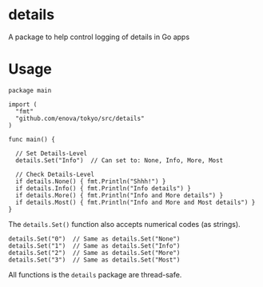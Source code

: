 details
=======

A package to help control logging of details in Go apps

Usage
=====

```
package main

import (
  "fmt"
  "github.com/enova/tokyo/src/details"
)

func main() {

  // Set Details-Level
  details.Set("Info")  // Can set to: None, Info, More, Most
  
  // Check Details-Level
  if details.None() { fmt.Println("Shhh!") }
  if details.Info() { fmt.Println("Info details") }
  if details.More() { fmt.Println("Info and More details") }
  if details.Most() { fmt.Println("Info and More and Most details") }
}
```

The `details.Set()` function also accepts numerical codes (as strings).
```
details.Set("0")  // Same as details.Set("None")
details.Set("1")  // Same as details.Set("Info")
details.Set("2")  // Same as details.Set("More")
details.Set("3")  // Same as details.Set("Most")
```

All functions is the `details` package are thread-safe.
